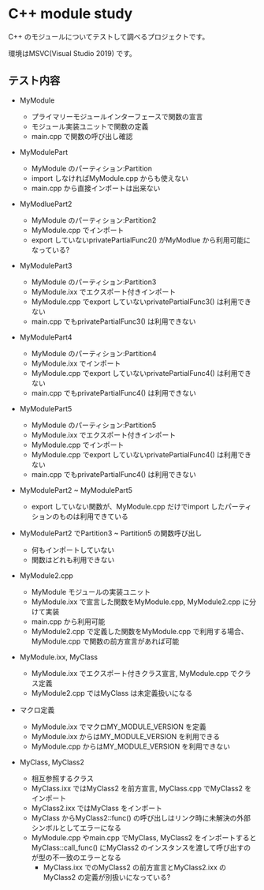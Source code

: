 C++ module study
====================

C++ のモジュールについてテストして調べるプロジェクトです。

環境はMSVC(Visual Studio 2019) です。

テスト内容
--------------------

- MyModule
  - プライマリーモジュールインターフェースで関数の宣言
  - モジュール実装ユニットで関数の定義
  - main.cpp で関数の呼び出し確認
- MyModulePart
  - MyModule のパーティション:Partition
  - import しなければMyModule.cpp からも使えない
  - main.cpp から直接インポートは出来ない
- MyModluePart2
  - MyModule のパーティション:Partition2
  - MyModule.cpp でインポート
  - export していないprivatePartialFunc2() がMyModlue から利用可能になっている?
- MyModulePart3
  - MyModule のパーティション:Partition3
  - MyModule.ixx でエクスポート付きインポート
  - MyModule.cpp でexport していないprivatePartialFunc3() は利用できない
  - main.cpp でもprivatePartialFunc3() は利用できない
- MyModulePart4
  - MyModule のパーティション:Partition4
  - MyModule.ixx でインポート
  - MyModule.cpp でexport していないprivatePartialFunc4() は利用できない
  - main.cpp でもprivatePartialFunc4() は利用できない
- MyModulePart5
  - MyModule のパーティション:Partition5
  - MyModule.ixx でエクスポート付きインポート
  - MyModule.cpp でインポート
  - MyModule.cpp でexport していないprivatePartialFunc4() は利用できない
  - main.cpp でもprivatePartialFunc4() は利用できない
- MyModulePart2 ~ MyModulePart5
  - export していない関数が、MyModule.cpp だけでimport したパーティションのものは利用できている
- MyModulePart2 でPartition3 ~ Partition5 の関数呼び出し
  - 何もインポートしていない
  - 関数はどれも利用できない
- MyModule2.cpp
  - MyModule モジュールの実装ユニット
  - MyModule.ixx で宣言した関数をMyModule.cpp, MyModule2.cpp に分けて実装
  - main.cpp から利用可能
  - MyModule2.cpp で定義した関数をMyModule.cpp で利用する場合、MyModule.cpp で関数の前方宣言があれば可能
- MyModule.ixx, MyClass
  - MyModule.ixx でエクスポート付きクラス宣言, MyModule.cpp でクラス定義
  - MyModule2.cpp ではMyClass は未定義扱いになる
- マクロ定義
  - MyModule.ixx でマクロMY_MODULE_VERSION を定義
  - MyModule.ixx からはMY_MODULE_VERSION を利用できる
  - MyModule.cpp からはMY_MODULE_VERSION を利用できない

- MyClass, MyClass2
  - 相互参照するクラス
  - MyClass.ixx ではMyClass2 を前方宣言, MyClass.cpp でMyClass2 をインポート
  - MyClass2.ixx ではMyClass をインポート
  - MyClass からMyClass2::func() の呼び出しはリンク時に未解決の外部シンボルとしてエラーになる
  - MyModule.cpp やmain.cpp でMyClass, MyClass2 をインポートするとMyClass::call_func() にMyClass2 のインスタンスを渡して呼び出すのが型の不一致のエラーとなる
    - MyClass.ixx でのMyClass2 の前方宣言とMyClass2.ixx のMyClass2 の定義が別扱いになっている?
  
